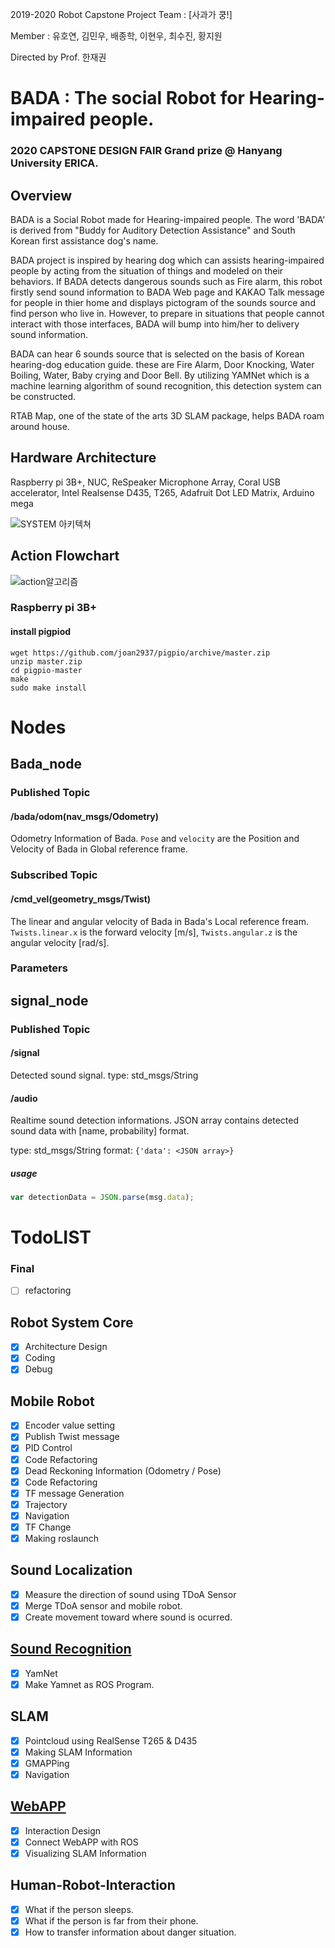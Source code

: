 2019-2020 Robot Capstone Project 
Team : [사과가 쿵!]

Member : 유호연, 김민우, 배종학, 이현우, 최수진, 황지원

Directed by Prof. 한재권

# BADA : The social Robot for Hearing-impaired people.

### 2020 CAPSTONE DESIGN FAIR Grand prize @ Hanyang University ERICA. 
## Overview

BADA is a Social Robot made for Hearing-impaired people.
The word 'BADA' is derived from "Buddy for Auditory Detection Assistance" and South Korean first assistance dog's name.

BADA project is inspired by hearing dog which can assists hearing-impaired people by acting from the situation of things and modeled on their behaviors.
If BADA detects dangerous sounds such as Fire alarm, this robot firstly send sound information to BADA Web page and KAKAO Talk message for people in thier home and displays pictogram of the sounds source and find person who live in. However, to prepare in situations that people cannot interact with those interfaces, BADA will bump into him/her to delivery sound information. 

BADA can hear 6 sounds source that is selected on the basis of Korean hearing-dog education guide. these are Fire Alarm, Door Knocking, Water Boiling, Water, Baby crying and Door Bell. By utilizing YAMNet which is a machine learning algorithm of sound recognition, this detection system can be constructed. 

RTAB Map, one of the state of the arts 3D SLAM package, helps BADA roam around house.

## Hardware Architecture

Raspberry pi 3B+, NUC, ReSpeaker Microphone Array, Coral USB accelerator, Intel Realsense D435, T265, Adafruit Dot LED Matrix, Arduino mega

![SYSTEM 아키텍쳐](https://user-images.githubusercontent.com/56077549/91379019-ad477c80-e85c-11ea-8cf9-dd4ddd90c1bc.png)

## Action Flowchart

![action알고리즘](https://user-images.githubusercontent.com/56077549/91379042-bb959880-e85c-11ea-93c5-d4fcb14c21d6.png)


### Raspberry pi 3B+

#### install pigpiod

    wget https://github.com/joan2937/pigpio/archive/master.zip
    unzip master.zip
    cd pigpio-master 
    make
    sudo make install

# Nodes

## Bada_node

### Published Topic

#### /bada/odom(nav_msgs/Odometry)

Odometry Information of Bada. `Pose` and `velocity` are the Position and Velocity of Bada in Global reference frame.


### Subscribed Topic
#### /cmd_vel(geometry_msgs/Twist)

The linear and angular velocity of Bada in Bada's Local reference fream. `Twists.linear.x` is the forward velocity [m/s], `Twists.angular.z` is the angular velocity [rad/s].

### Parameters

## signal_node

### Published Topic

#### /signal

Detected sound signal. type: std_msgs/String

#### /audio

Realtime sound detection informations.
JSON array contains detected sound data with [name, probability] format.

type: std_msgs/String 
format: `{'data': <JSON array>}`

##### usage

```js
var detectionData = JSON.parse(msg.data);
```

# TodoLIST
### Final
 - [ ] refactoring
 
## Robot System Core
 - [x] Architecture Design
 - [x] Coding 
 - [x] Debug 

## Mobile Robot 
 - [x] Encoder value setting
 - [x] Publish Twist message
 - [x] PID Control
 - [x] Code Refactoring 
 - [x] Dead Reckoning Information (Odometry / Pose)
 - [x] Code Refactoring
 - [x] TF message Generation
 - [x] Trajectory 
 - [x] Navigation
 - [x] TF Change
 - [x] Making roslaunch
 
## Sound Localization
 - [x] Measure the direction of sound using TDoA Sensor
 - [x] Merge TDoA sensor and mobile robot.
 - [x] Create movement toward where sound is ocurred.
 
## [Sound Recognition](Sound/README.md)
 - [x] YamNet 
 - [x] Make Yamnet as ROS Program.
 
## SLAM 
 - [x] Pointcloud using RealSense T265 & D435 
 - [x] Making SLAM Information
 - [x] GMAPPing 
 - [x] Navigation
 
## [WebAPP](Visualization/README.md)

 - [x] Interaction Design
 - [x] Connect WebAPP with ROS 
 - [x] Visualizing SLAM Information
 
 ## Human-Robot-Interaction
 - [x] What if the person sleeps.
 - [x] What if the person is far from their phone.
 - [x] How to transfer information about danger situation.

